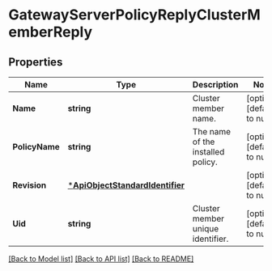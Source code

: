 # GatewayServerPolicyReplyClusterMemberReply

## Properties
Name | Type | Description | Notes
------------ | ------------- | ------------- | -------------
**Name** | **string** | Cluster member name. | [optional] [default to null]
**PolicyName** | **string** | The name of the installed policy. | [optional] [default to null]
**Revision** | [***ApiObjectStandardIdentifier**](ApiObjectStandardIdentifier.md) |  | [optional] [default to null]
**Uid** | **string** | Cluster member unique identifier. | [optional] [default to null]

[[Back to Model list]](../README.md#documentation-for-models) [[Back to API list]](../README.md#documentation-for-api-endpoints) [[Back to README]](../README.md)


